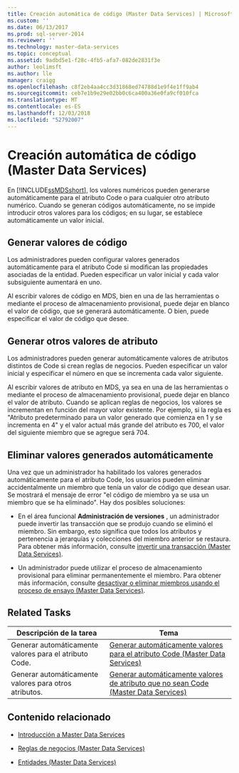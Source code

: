 ```yaml
---
title: Creación automática de código (Master Data Services) | Microsoft Docs
ms.custom: ''
ms.date: 06/13/2017
ms.prod: sql-server-2014
ms.reviewer: ''
ms.technology: master-data-services
ms.topic: conceptual
ms.assetid: 9adbd5e1-f28c-4fb5-afa7-082de2831f3e
author: leolimsft
ms.author: lle
manager: craigg
ms.openlocfilehash: c8f2eb4aa4cc3d31868ed74788d1e9f4e1ff9ab4
ms.sourcegitcommit: ceb7e1b9e29e02bb0c6ca400a36e0fa9cf010fca
ms.translationtype: MT
ms.contentlocale: es-ES
ms.lasthandoff: 12/03/2018
ms.locfileid: "52792007"
---
```

# <a name="automatic-code-creation-master-data-services"></a>Creación automática de código (Master Data Services)
  En [!INCLUDE[ssMDSshort](../includes/ssmdsshort-md.md)], los valores numéricos pueden generarse automáticamente para el atributo Code o para cualquier otro atributo numérico. Cuando se generan códigos automáticamente, no se impide introducir otros valores para los códigos; en su lugar, se establece automáticamente un valor inicial.  
  
## <a name="generating-code-values"></a>Generar valores de código  
 Los administradores pueden configurar valores generados automáticamente para el atributo Code si modifican las propiedades asociadas de la entidad. Pueden especificar un valor inicial y cada valor subsiguiente aumentará en uno.  
  
 Al escribir valores de código en MDS, bien en una de las herramientas o mediante el proceso de almacenamiento provisional, puede dejar en blanco el valor de código, que se generará automáticamente. O bien, puede especificar el valor de código que desee.  
  
## <a name="generating-other-attribute-values"></a>Generar otros valores de atributo  
 Los administradores pueden generar automáticamente valores de atributos distintos de Code si crean reglas de negocios. Pueden especificar un valor inicial y especificar el número en que se incrementa cada valor siguiente.  
  
 Al escribir valores de atributo en MDS, ya sea en una de las herramientas o mediante el proceso de almacenamiento provisional, puede dejar en blanco el valor de atributo. Cuando se aplican reglas de negocios, los valores se incrementan en función del mayor valor existente. Por ejemplo, si la regla es "Atributo predeterminado para un valor generado que comienza en 1 y se incrementa en 4" y el valor actual más grande del atributo es 700, el valor del siguiente miembro que se agregue será 704.  
  
## <a name="deleting-automatically-generated-values"></a>Eliminar valores generados automáticamente  
 Una vez que un administrador ha habilitado los valores generados automáticamente para el atributo Code, los usuarios pueden eliminar accidentalmente un miembro que tenía un valor de código que desean usar. Se mostrará el mensaje de error "el código de miembro ya se usa un miembro que se ha eliminado". Hay dos posibles soluciones:  
  
-   En el área funcional **Administración de versiones** , un administrador puede invertir las transacción que se produjo cuando se eliminó el miembro. Sin embargo, esto significa que todos los atributos y pertenencia a jerarquías y colecciones del miembro anterior se restaura. Para obtener más información, consulte [invertir una transacción &#40;Master Data Services&#41;](reverse-a-transaction-master-data-services.md).  
  
-   Un administrador puede utilizar el proceso de almacenamiento provisional para eliminar permanentemente el miembro. Para obtener más información, consulte [desactivar o eliminar miembros usando el proceso de ensayo &#40;Master Data Services&#41;](add-update-and-delete-data-master-data-services.md).  
  
## <a name="related-tasks"></a>Related Tasks  
  
|Descripción de la tarea|Tema|  
|----------------------|-----------|  
|Generar automáticamente valores para el atributo Code.|[Generar automáticamente valores para el atributo Code &#40;Master Data Services&#41;](../../2014/master-data-services/automatically-generate-code-attribute-values-master-data-services.md)|  
|Generar automáticamente valores para otros atributos.|[Generar automáticamente valores de atributo que no sean Code &#40;Master Data Services&#41;](../../2014/master-data-services/automatically-generate-attribute-values-other-than-code-master-data-services.md)|  
  
## <a name="related-content"></a>Contenido relacionado  
  
-   [Introducción a Master Data Services](master-data-services-overview-mds.md)  
  
-   [Reglas de negocios &#40;Master Data Services&#41;](../../2014/master-data-services/business-rules-master-data-services.md)  
  
-   [Entidades &#40;Master Data Services&#41;](../../2014/master-data-services/entities-master-data-services.md)  
  
  
